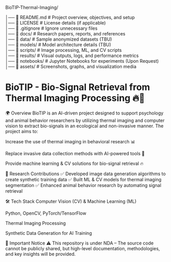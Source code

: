BioTIP-Thermal-Imaging/

│── 📜 README.md          # Project overview, objectives, and setup  
│── 📜 LICENSE            # License details (if applicable)  
│── 📜 .gitignore         # Ignore unnecessary files  
│── 📂 docs/              # Research papers, reports, and references  
│── 📂 data/              # Sample anonymized datasets (TBU)  
│── 📂 models/            # Model architecture details (TBU)  
│── 📂 scripts/           # Image processing, ML, and CV scripts  
│── 📂 results/           # Visual outputs, logs, and performance metrics  
│── 📂 notebooks/         # Jupyter Notebooks for experiments (Upon Request)  
│── 📂 assets/            # Screenshots, graphs, and visualization media  


# BioTIP - Bio-Signal Retrieval from Thermal Imaging Processing 🔥📸
🌍 Overview
BioTIP is an AI-driven project designed to support psychology and animal behavior researchers by utilizing thermal imaging and computer vision to extract bio-signals in an ecological and non-invasive manner. The project aims to:

Increase the use of thermal imaging in behavioral research 📊

Replace invasive data collection methods with AI-powered tools 🧠

Provide machine learning & CV solutions for bio-signal retrieval 🔥

🔬 Research Contributions
✅ Developed image data generation algorithms to create synthetic training data
✅ Built ML & CV models for thermal imaging segmentation
✅ Enhanced animal behavior research by automating signal retrieval

🛠️ Tech Stack
Computer Vision (CV) & Machine Learning (ML)

Python, OpenCV, PyTorch/TensorFlow

Thermal Imaging Processing

Synthetic Data Generation for AI Training

🚨 Important Notice
⚠ This repository is under NDA – The source code cannot be publicly shared, but high-level documentation, methodologies, and key insights will be provided.



